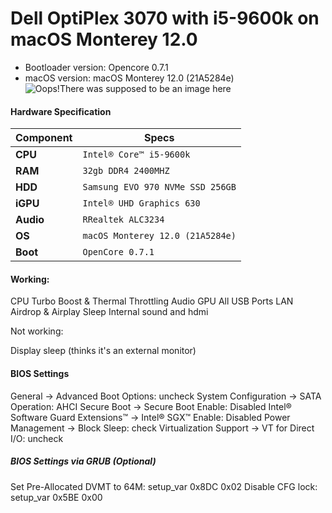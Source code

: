 Dell OptiPlex 3070 with i5-9600k on macOS Monterey 12.0
============================================

- Bootloader version: Opencore 0.7.1
- macOS version: macOS Monterey 12.0 (21A5284e)
![Oops!There was supposed to be an image here](https://i.imgur.com/nMixsSI.png)

#### Hardware Specification
| Component | Specs |
|------------|----------------------------------------|
| **CPU**     | `Intel® Core™ i5-9600k` |   
| **RAM**     | `32gb DDR4 2400MHZ`|   
| **HDD**     | `Samsung EVO 970 NVMe SSD 256GB`|
| **iGPU**    | `Intel® UHD Graphics 630`|
| **Audio**   | `RRealtek ALC3234`|
| **OS**      | `macOS Monterey 12.0 (21A5284e)`|
| **Boot**    | `OpenCore 0.7.1`|


#### Working: 

CPU Turbo Boost & Thermal Throttling
Audio
GPU 
All USB Ports
LAN
Airdrop & Airplay
Sleep
Internal sound and hdmi

Not working: 

Display sleep (thinks it's an external monitor)  

#### BIOS Settings

General → Advanced Boot Options: uncheck
System Configuration → SATA Operation: AHCI
Secure Boot → Secure Boot Enable: Disabled
Intel® Software Guard Extensions™ → Intel® SGX™ Enable: Disabled
Power Management → Block Sleep: check
Virtualization Support → VT for Direct I/O: uncheck

##### BIOS Settings via GRUB (Optional)

Set Pre-Allocated DVMT to 64M: setup_var 0x8DC 0x02
Disable CFG lock: setup_var 0x5BE 0x00
